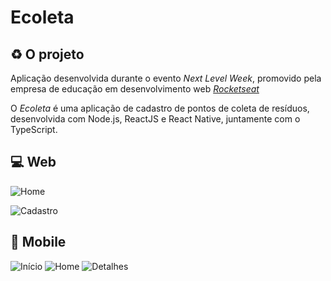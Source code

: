 # Ecoleta

## :recycle: O projeto

Aplicação desenvolvida durante o evento _Next Level Week_, promovido pela empresa de educação em desenvolvimento web _[Rocketseat](https://rocketseat.com.br/)_

O _Ecoleta_ é uma aplicação de cadastro de pontos de coleta de resíduos, desenvolvida com Node.js, ReactJS e React Native, juntamente com o TypeScript.

## :computer: Web

![Home](ecoleta-images/web/ecoleta-home.png)

![Cadastro](ecoleta-images/web/ecoleta-cadastro.png)

## :iphone: Mobile

![Início](ecoleta-images/mobile/inicio-ecoleta-mobile.png)
![Home](ecoleta-images/mobile/home-ecoleta-mobile.png)
![Detalhes](ecoleta-images/mobile/detalhes-ecoleta-mobile.png)
